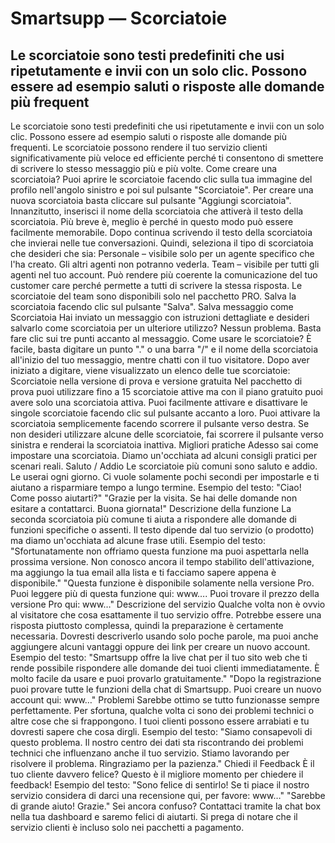 # Smartsupp — Scorciatoie
## Le scorciatoie sono testi predefiniti che usi ripetutamente e invii con un solo clic. Possono essere ad esempio saluti o risposte alle domande più frequent
Le scorciatoie sono testi predefiniti che usi ripetutamente e invii con un solo clic. Possono essere ad esempio saluti o risposte alle domande più frequenti. Le scorciatoie possono rendere il tuo servizio clienti significativamente più veloce ed efficiente perché ti consentono di smettere di scrivere lo stesso messaggio più e più volte.
Come creare una scorciatoia?
Puoi aprire le scorciatoie facendo clic sulla tua immagine del profilo nell'angolo sinistro e poi sul pulsante "Scorciatoie". Per creare una nuova scorciatoia basta cliccare sul pulsante "Aggiungi scorciatoia".
Innanzitutto, inserisci il nome della scorciatoia che attiverà il testo della scorciatoia. Più breve è, meglio è perché in questo modo può essere facilmente memorabile. Dopo continua scrivendo il testo della scorciatoia che invierai nelle tue conversazioni.
Quindi, seleziona il tipo di scorciatoia che desideri che sia:
Personale – visibile solo per un agente specifico che l'ha creato. Gli altri agenti non potranno vederla.
Team – visibile per tutti gli agenti nel tuo account. Può rendere più coerente la comunicazione del tuo customer care perché permette a tutti di scrivere la stessa risposta.
Le scorciatoie del team sono disponibili solo nel pacchetto PRO.
Salva la scorciatoia facendo clic sul pulsante "Salva".
Salva messaggio come Scorciatoia
Hai inviato un messaggio con istruzioni dettagliate e desideri salvarlo come scorciatoia per un ulteriore utilizzo? Nessun problema. Basta fare clic sui tre punti accanto al messaggio.
Come usare le scorciatoie?
È facile, basta digitare un punto "." o una barra "/" e il nome della scorciatoia all'inizio del tuo messaggio, mentre chatti con il tuo visitatore. Dopo aver iniziato a digitare, viene visualizzato un elenco delle tue scorciatoie:
Scorciatoie nella versione di prova e versione gratuita
Nel pacchetto di prova puoi utilizzare fino a 15 scorciatoie attive ma con il piano gratuito puoi avere solo una scorciatoia attiva. Puoi facilmente attivare e disattivare le singole scorciatoie facendo clic sul pulsante accanto a loro. Puoi attivare la scorciatoia semplicemente facendo scorrere il pulsante verso destra. Se non desideri utilizzare alcune delle scorciatoie, fai scorrere il pulsante verso sinistra e renderai la scorciatoia inattiva.
Migliori pratiche
Adesso sai come impostare una scorciatoia. Diamo un'occhiata ad alcuni consigli pratici per scenari reali.
Saluto / Addio
Le scorciatoie più comuni sono saluto e addio. Le userai ogni giorno. Ci vuole solamente pochi secondi per impostarle e ti aiutano a risparmiare tempo a lungo termine.
Esempio del testo:
"Ciao! Come posso aiutarti?"
"Grazie per la visita. Se hai delle domande non esitare a contattarci. Buona giornata!"
Descrizione della funzione
La seconda scorciatoia più comune ti aiuta a rispondere alle domande di funzioni specifiche o assenti. Il testo dipende dal tuo servizio (o prodotto) ma diamo un'occhiata ad alcune frase utili.
Esempio del testo:
"Sfortunatamente non offriamo questa funzione ma puoi aspettarla nella prossima versione. Non conosco ancora il tempo stabilito dell'attivazione, ma aggiungo la tua email alla lista e ti facciamo sapere appena è disponibile."
"Questa funzione è disponibile solamente nella versione Pro. Puoi leggere più di questa funzione qui: www…. Puoi trovare il prezzo della versione Pro qui: www…"
Descrizione del servizio
Qualche volta non è ovvio al visitatore che cosa esattamente il tuo servizio offre. Potrebbe essere una risposta piuttosto complessa, quindi la preparazione è certamente necessaria. Dovresti descriverlo usando solo poche parole, ma puoi anche aggiungere alcuni vantaggi oppure dei link per creare un nuovo account.
Esempio del testo:
"Smartsupp offre la live chat per il tuo sito web che ti rende possibile rispondere alle domande dei tuoi clienti immediatamente. È molto facile da usare e puoi provarlo gratuitamente."
"Dopo la registrazione puoi provare tutte le funzioni della chat di Smartsupp. Puoi creare un nuovo account qui: www…"
Problemi
Sarebbe ottimo se tutto funzionasse sempre perfettamente. Per sfortuna, qualche volta ci sono dei problemi technici o altre cose che si frappongono. I tuoi clienti possono essere arrabiati e tu dovresti sapere che cosa dirgli.
Esempio del testo:
"Siamo consapevoli di questo problema. Il nostro centro dei dati sta riscontrando dei problemi technici che influenzano anche il tuo servizio. Stiamo lavorando per risolvere il problema. Ringraziamo per la pazienza."
Chiedi il Feedback
È il tuo cliente davvero felice? Questo è il migliore momento per chiedere il feedback!
Esempio del testo:
"Sono felice di sentirlo! Se ti piace il nostro servizio considera di darci una recensione qui, per favore: www…"
"Sarebbe di grande aiuto! Grazie."
Sei ancora confuso? Contattaci tramite la chat box nella tua dashboard e saremo felici di aiutarti. Si prega di notare che il servizio clienti è incluso solo nei pacchetti a pagamento.

